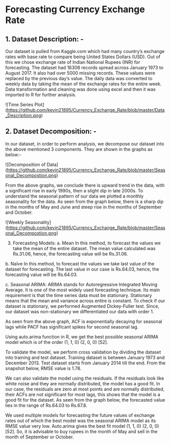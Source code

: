 # Forecasting Currency Exchange Rate 
## 1.	Dataset Description: - 

Our dataset is pulled from Kaggle.com which had many country’s exchange rates with base rate to compare being United States Dollars (USD). Out of this we chose exchange rate of Indian National Rupees (INR) for forecasting. The dataset had 16308 records spread across January 1973 to August 2017. It also had over 5000 missing records. These values were replaced by the previous day’s value. The daily data was converted to weekly data by taking the mean of the exchange rates for the entire week. Data transformation and cleaning was done using excel and then it was imported to R for further analysis.

![Time Series Plot] (https://github.com/kevin21895/Currency_Exchange_Rate/blob/master/Data_Description.png)

 
## 2.	Dataset Decomposition: -

In our dataset, in order to perform analysis, we decompose our dataset into the above mentioned 3 components. They are shown in the graphs as below:-

 ![Decomposition of Data] (https://github.com/kevin21895/Currency_Exchange_Rate/blob/master/Seasonal_Decompostion.png)
 
From the above graphs, we conclude there is upward trend in the data, with a significant rise in early 1990s, then a slight dip in late 2000s. To understand the seasonal pattern of our data we plotted a monthly seasonality for the data. As seen from the graph below, there is a sharp dip in the months of May and June and steep rise in the months of September and October.

![Weekly Seasonality] (https://github.com/kevin21895/Currency_Exchange_Rate/blob/master/Seasonal_Decompostion.png)

 
3.	Forecasting Models:
a. Mean 
In this method, to forecast the values we take the mean of the entire dataset. The mean value calculated was Rs.31.06, hence, the forecasting value will be Rs.31.06. 

b. Naïve 
In this method, to forecast the values we take last value of the dataset for forecasting. The last value in our case is Rs.64.03, hence, the forecasting value will be Rs.64.03. 

 




c. Seasonal ARIMA:
ARIMA stands for Autoregressive Integrated Moving Average. It is one of the most widely used forecasting technique. Its main requirement is that the time series data must be stationary. Stationary means that the mean and variance across entire is constant. To check if our dataset is stationary, we performed Augmented Dickey-Fuller test. Since, our dataset was non-stationary we differentiated our data with order 1.
 

As seen from the above graph, ACF is exponentially decaying for seasonal lags while PACF has significant spikes for second seasonal lag. 

Using auto.arima function in R, we get the best possible seasonal ARIMA model which is of the order (1, 1, 0) (2, 0, 0) [52].

 

To validate the model, we perform cross validation by dividing the dataset into training and test dataset. Training dataset is between January 1973 and December 2013. Test dataset starts from January 2014 till the end. From the snapshot below, RMSE value is 1.78.

 

 
We can also validate the model using the residuals. If the residuals look like white noise and they are normally distributed, the model has a good fit. In our case, the residuals are zero at most points and are normally distributed, their ACFs are not significant for most lags, this shows that the model is a good fit for the dataset. As seen from the graph below, the forecasted value lies in the range of Rs.64.03 to Rs.67.8.
 
We used multiple models for forecasting the future values of exchange rates out of which the best model was the seasonal ARIMA model as its RMSE value very low. Auto.arima gives the best fit model (1, 1, 0) (2, 0, 0) [52]. So, it is advisable to buy rupees in the month of May and sell in the month of September or October.

